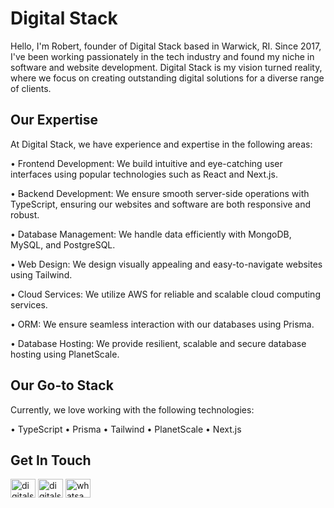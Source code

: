 # Digital Stack

Hello, I'm Robert, founder of Digital Stack based in Warwick, RI. Since 2017, I've been working passionately in the tech industry and found my niche in software and website development. Digital Stack is my vision turned reality, where we focus on creating outstanding digital solutions for a diverse range of clients.

## Our Expertise

At Digital Stack, we have experience and expertise in the following areas:

• Frontend Development: We build intuitive and eye-catching user interfaces using popular technologies such as React and Next.js.

• Backend Development: We ensure smooth server-side operations with TypeScript, ensuring our websites and software are both responsive and robust.

• Database Management: We handle data efficiently with MongoDB, MySQL, and PostgreSQL.

• Web Design: We design visually appealing and easy-to-navigate websites using Tailwind.

• Cloud Services: We utilize AWS for reliable and scalable cloud computing services.

• ORM: We ensure seamless interaction with our databases using Prisma.

• Database Hosting: We provide resilient, scalable and secure database hosting using PlanetScale.

## Our Go-to Stack

Currently, we love working with the following technologies:

• TypeScript
• Prisma
• Tailwind
• PlanetScale
• Next.js

## Get In Touch

<p align="left">
<a href="#" target="blank"><img align="center" src="https://raw.githubusercontent.com/rahuldkjain/github-profile-readme-generator/master/src/images/icons/Social/twitter.svg" alt="digitalstackri" height="30" width="40" /></a>
<a href="#" target="blank"><img align="center" src="https://raw.githubusercontent.com/rahuldkjain/github-profile-readme-generator/master/src/images/icons/Social/facebook.svg" alt="digitalstacktech" height="30" width="40" /></a>
<a href="#" target="blank"><img align="center" src="https://res.cloudinary.com/digital-stack-marketing/image/upload/v1684447003/Whatsapp-logo_bjtxcz.png" alt="whatsapp" height="30" width="40" /></a>
</p>
